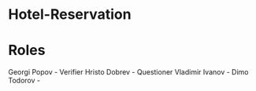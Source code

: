 # Hotel-Reservation

# Roles
Georgi Popov - Verifier
Hristo Dobrev - Questioner
Vladimir Ivanov -
Dimo Todorov -
